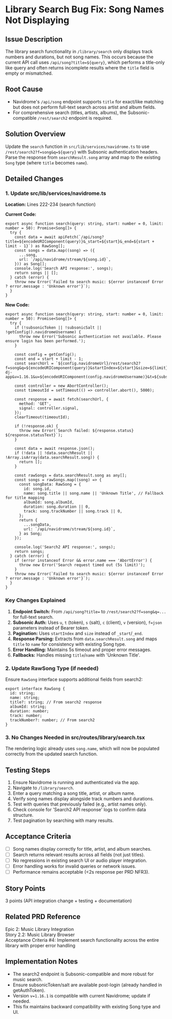 # Library Search Bug Fix: Song Names Not Displaying

## Issue Description
The library search functionality in `/library/search` only displays track numbers and durations, but not song names. This occurs because the current API call uses `/api/song?title=${query}`, which performs a title-only like query and often returns incomplete results where the `title` field is empty or mismatched.

## Root Cause
- Navidrome's `/api/song` endpoint supports `title` for exact/like matching but does not perform full-text search across artist and album fields.
- For comprehensive search (titles, artists, albums), the Subsonic-compatible `/rest/search2` endpoint is required.

## Solution Overview
Update the `search` function in `src/lib/services/navidrome.ts` to use `/rest/search2?f=song&q=${query}` with Subsonic authentication headers. Parse the response from `searchResult.song` array and map to the existing `Song` type (where `title` becomes `name`).

## Detailed Changes

### 1. Update src/lib/services/navidrome.ts

**Location:** Lines 222-234 (search function)

**Current Code:**
```
export async function search(query: string, start: number = 0, limit: number = 50): Promise<Song[]> {
  try {
    const data = await apiFetch(`/api/song?title=${encodeURIComponent(query)}&_start=${start}&_end=${start + limit - 1}`) as RawSong[];
    const songs = data.map((song) => ({
      ...song,
      url: `/api/navidrome/stream/${song.id}`,
    })) as Song[];
    console.log('Search API response:', songs);
    return songs || [];
  } catch (error) {
    throw new Error(`Failed to search music: ${error instanceof Error ? error.message : 'Unknown error'}`);
  }
}
```

**New Code:**
```
export async function search(query: string, start: number = 0, limit: number = 50): Promise<Song[]> {
  try {
    if (!subsonicToken || !subsonicSalt || !getConfig().navidromeUsername) {
      throw new Error('Subsonic authentication not available. Please ensure login has been performed.');
    }

    const config = getConfig();
    const end = start + limit - 1;
    const searchUrl = `${config.navidromeUrl}/rest/search2?f=song&q=${encodeURIComponent(query)}&startIndex=${start}&size=${limit}&format=json&c=ai-dj-app&v=1.16.1&u=${encodeURIComponent(config.navidromeUsername)}&t=${subsonicToken}&s=${subsonicSalt}`;

    const controller = new AbortController();
    const timeoutId = setTimeout(() => controller.abort(), 5000);

    const response = await fetch(searchUrl, {
      method: 'GET',
      signal: controller.signal,
    });
    clearTimeout(timeoutId);

    if (!response.ok) {
      throw new Error(`Search failed: ${response.status} ${response.statusText}`);
    }

    const data = await response.json();
    if (!data || !data.searchResult || !Array.isArray(data.searchResult.song)) {
      return [];
    }

    const rawSongs = data.searchResult.song as any[];
    const songs = rawSongs.map((song) => {
      const songData: RawSong = {
        id: song.id,
        name: song.title || song.name || 'Unknown Title', // Fallback for title mapping
        albumId: song.albumId,
        duration: song.duration || 0,
        track: song.trackNumber || song.track || 0,
      };
      return {
        ...songData,
        url: `/api/navidrome/stream/${song.id}`,
      } as Song;
    });

    console.log('Search2 API response:', songs);
    return songs;
  } catch (error) {
    if (error instanceof Error && error.name === 'AbortError') {
      throw new Error('Search request timed out (5s limit)');
    }
    throw new Error(`Failed to search music: ${error instanceof Error ? error.message : 'Unknown error'}`);
  }
}
```

### Key Changes Explained
1. **Endpoint Switch:** From `/api/song?title=` to `/rest/search2?f=song&q=...` for full-text search.
2. **Subsonic Auth:** Uses `u`, `t` (token), `s` (salt), `c` (client), `v` (version), `f=json` parameters instead of Bearer token.
3. **Pagination:** Uses `startIndex` and `size` instead of `_start`/`_end`.
4. **Response Parsing:** Extracts from `data.searchResult.song` and maps `title` to `name` for consistency with existing Song type.
5. **Error Handling:** Maintains 5s timeout and proper error messages.
6. **Fallbacks:** Handles missing `title`/`name` with 'Unknown Title'.

### 2. Update RawSong Type (if needed)
Ensure `RawSong` interface supports additional fields from search2:
```
export interface RawSong {
  id: string;
  name: string;
  title?: string; // From search2 response
  albumId: string;
  duration: number;
  track: number;
  trackNumber?: number; // From search2
}
```

### 3. No Changes Needed in src/routes/library/search.tsx
The rendering logic already uses `song.name`, which will now be populated correctly from the updated search function.

## Testing Steps
1. Ensure Navidrome is running and authenticated via the app.
2. Navigate to `/library/search`.
3. Enter a query matching a song title, artist, or album name.
4. Verify song names display alongside track numbers and durations.
5. Test with queries that previously failed (e.g., artist names only).
6. Check console for 'Search2 API response' logs to confirm data structure.
7. Test pagination by searching with many results.

## Acceptance Criteria
- [ ] Song names display correctly for title, artist, and album searches.
- [ ] Search returns relevant results across all fields (not just titles).
- [ ] No regressions in existing search UI or audio player integration.
- [ ] Error handling works for invalid queries or network issues.
- [ ] Performance remains acceptable (<2s response per PRD NFR3).

## Story Points
3 points (API integration change + testing + documentation)

## Related PRD Reference
Epic 2: Music Library Integration  
Story 2.2: Music Library Browser  
Acceptance Criteria #4: Implement search functionality across the entire library with proper error handling

## Implementation Notes
- The search2 endpoint is Subsonic-compatible and more robust for music search.
- Ensure subsonicToken/salt are available post-login (already handled in getAuthToken).
- Version `v=1.16.1` is compatible with current Navidrome; update if needed.
- This fix maintains backward compatibility with existing Song type and UI.